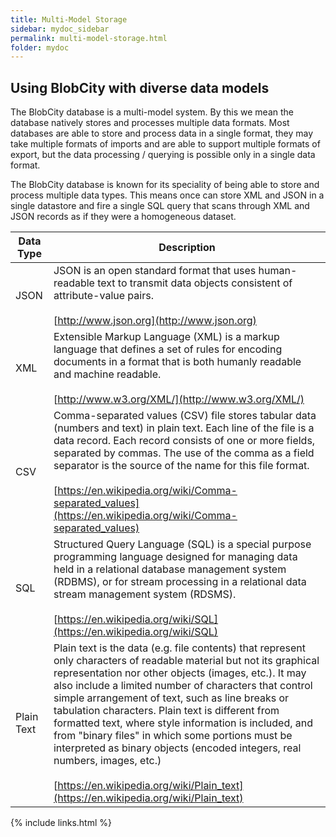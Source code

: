 ```yaml
---
title: Multi-Model Storage
sidebar: mydoc_sidebar
permalink: multi-model-storage.html
folder: mydoc
---
```


## Using BlobCity with diverse data models

The BlobCity database is a multi-model system. By this we mean the database natively stores and processes multiple data formats. Most databases are able to store and process data in a single format, they may take multiple formats of imports and are able to support multiple formats of export, but the data processing / querying is possible only in a single data format.

The BlobCity database is known for its speciality of being able to store and process multiple data types. This means once can store XML and JSON in a single datastore and fire a single SQL query that scans through XML and JSON records as if they were a homogeneous dataset.

Data Type | Description
----------|----------|
JSON | JSON is an open standard format that uses human-readable text to transmit data objects consistent of attribute-value pairs. <br/><br/>[http://www.json.org](http://www.json.org)
XML | Extensible Markup Language (XML) is a markup language that defines a set of rules for encoding documents in a format that is both humanly readable and machine readable. <br/><br/>[http://www.w3.org/XML/](http://www.w3.org/XML/)
CSV | Comma-separated values (CSV) file stores tabular data (numbers and text) in plain text. Each line of the file is a data record. Each record consists of one or more fields, separated by commas. The use of the comma as a field separator is the source of the name for this file format. <br/><br/>[https://en.wikipedia.org/wiki/Comma-separated_values](https://en.wikipedia.org/wiki/Comma-separated_values)
SQL | Structured Query Language (SQL) is a special purpose programming language designed for managing data held in a relational database management system (RDBMS), or for stream processing in a relational data stream management system (RDSMS). <br/><br/>[https://en.wikipedia.org/wiki/SQL](https://en.wikipedia.org/wiki/SQL)
Plain Text | Plain text is the data (e.g. file contents) that represent only characters of readable material but not its graphical representation nor other objects (images, etc.). It may also include a limited number of characters that control simple arrangement of text, such as line breaks or tabulation characters. Plain text is different from formatted text, where style information is included, and from "binary files" in which some portions must be interpreted as binary objects (encoded integers, real numbers, images, etc.) <br/><br/>[https://en.wikipedia.org/wiki/Plain_text](https://en.wikipedia.org/wiki/Plain_text)
{% include links.html %}
